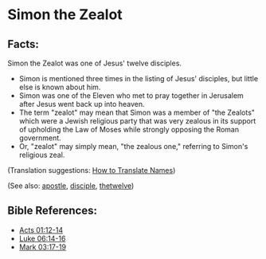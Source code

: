 # Simon the Zealot #

## Facts: ##

Simon the Zealot was one of Jesus' twelve disciples.

* Simon is mentioned three times in the listing of Jesus' disciples, but little else is known about him.
* Simon was one of the Eleven who met to pray together in Jerusalem after Jesus went back up into heaven.
* The term "zealot" may mean that Simon was a member of "the Zealots" which were a Jewish religious party that was very zealous in its support of upholding the Law of Moses while strongly opposing the Roman government.
* Or, "zealot" may simply mean, "the zealous one," referring to Simon's religious zeal.

(Translation suggestions: [How to Translate Names](https://git.door43.org/Door43/en-ta-translate-vol1/src/master/content/translate_names.md))

(See also: [apostle](../kt/apostle.md), [disciple](../kt/disciple.md), [thetwelve](../kt/thetwelve.md))

## Bible References: ##

* [Acts 01:12-14](https://door43.org/en/bible/notes/act/01/12)
* [Luke 06:14-16](https://door43.org/en/bible/notes/luk/06/14)
* [Mark 03:17-19](https://door43.org/en/bible/notes/mrk/03/17)

